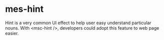 # mes-hint
Hint is a very common UI effect to help user easy understand particular nouns. With &lt;msc-hint />, developers could adopt this feature to web page easier.
